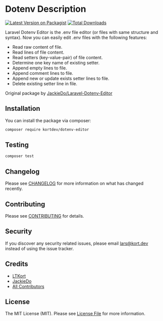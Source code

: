 # Dotenv Description

[![Latest Version on Packagist](https://img.shields.io/packagist/v/kortdev/dotenv-editor.svg?style=flat-square)](https://packagist.org/packages/kortdev/dotenv-editor)
[![Total Downloads](https://img.shields.io/packagist/dt/kortdev/dotenv-editor.svg?style=flat-square)](https://packagist.org/packages/kortdev/dotenv-editor)

Laravel Dotenv Editor is the .env file editor (or files with same structure and syntax).
Now you can easily edit .env files with the following features:
- Read raw content of file.
- Read lines of file content.
- Read setters (key-value-pair) of file content.
- Determine one key name of existing setter.
- Append empty lines to file.
- Append comment lines to file.
- Append new or update exists setter lines to file.
- Delete existing setter line in file.

Original package by [JackieDo/Laravel-Dotenv-Editor](https://github.com/JackieDo/Laravel-Dotenv-Editor)

## Installation

You can install the package via composer:

```bash
composer require kortdev/dotenv-editor
```

## Testing

``` bash
composer test
```

## Changelog

Please see [CHANGELOG](CHANGELOG.md) for more information on what has changed recently.

## Contributing

Please see [CONTRIBUTING](.github/CONTRIBUTING.md) for details.

## Security

If you discover any security related issues, please email lars@kort.dev instead of using the issue tracker.

## Credits

- [LTKort](https://github.com/Kortdev)
- [JackieDo](https://github.com/JackieDo/Laravel-Dotenv-Editor)
- [All Contributors](../../contributors)

## License

The MIT License (MIT). Please see [License File](LICENSE.md) for more information.
